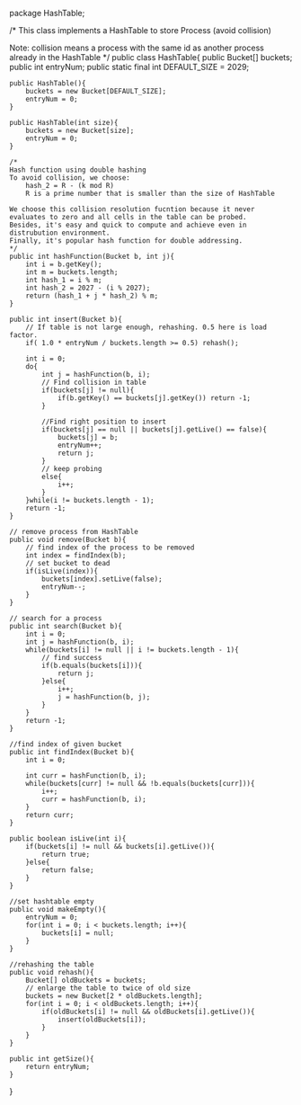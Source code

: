 package HashTable;

/*
This class implements a HashTable to store Process (avoid collision)

Note: collision means a process with the same id as another process already in the HashTable
*/
public class HashTable{
    public Bucket[] buckets;
    public int entryNum;
    public static final int DEFAULT_SIZE = 2029;

    public HashTable(){
        buckets = new Bucket[DEFAULT_SIZE];
        entryNum = 0;
    }

    public HashTable(int size){
        buckets = new Bucket[size];
        entryNum = 0;
    }

    /*
    Hash function using double hashing
    To avoid collision, we choose: 
        hash_2 = R - (k mod R)
        R is a prime number that is smaller than the size of HashTable

    We choose this collision resolution fucntion because it never evaluates to zero and all cells in the table can be probed.
    Besides, it's easy and quick to compute and achieve even in distrubution environment.
    Finally, it's popular hash function for double addressing.
    */
    public int hashFunction(Bucket b, int j){
        int i = b.getKey();
        int m = buckets.length;
        int hash_1 = i % m;
        int hash_2 = 2027 - (i % 2027);
        return (hash_1 + j * hash_2) % m;
    }

    public int insert(Bucket b){
        // If table is not large enough, rehashing. 0.5 here is load factor.
        if( 1.0 * entryNum / buckets.length >= 0.5) rehash();

        int i = 0;
        do{
            int j = hashFunction(b, i);
            // Find collision in table
            if(buckets[j] != null){
                if(b.getKey() == buckets[j].getKey()) return -1;
            }

            //Find right position to insert
            if(buckets[j] == null || buckets[j].getLive() == false){
                buckets[j] = b;
                entryNum++;
                return j;
            }
            // keep probing
            else{
                i++;
            }
        }while(i != buckets.length - 1);
        return -1;
    }

    // remove process from HashTable
    public void remove(Bucket b){
        // find index of the process to be removed
        int index = findIndex(b);
        // set bucket to dead
        if(isLive(index)){
            buckets[index].setLive(false);
            entryNum--;
        }
    }

    // search for a process
    public int search(Bucket b){
        int i = 0; 
        int j = hashFunction(b, i);
        while(buckets[i] != null || i != buckets.length - 1){
            // find success
            if(b.equals(buckets[i])){
                return j;
            }else{
                i++;
                j = hashFunction(b, j);
            }
        }
        return -1;
    }

    //find index of given bucket
    public int findIndex(Bucket b){
        int i = 0;

        int curr = hashFunction(b, i);
        while(buckets[curr] != null && !b.equals(buckets[curr])){
            i++;
            curr = hashFunction(b, i);
        }
        return curr;
    }

    public boolean isLive(int i){
        if(buckets[i] != null && buckets[i].getLive()){
            return true;
        }else{
            return false;
        }
    }

    //set hashtable empty
    public void makeEmpty(){
        entryNum = 0;
        for(int i = 0; i < buckets.length; i++){
            buckets[i] = null;
        }
    }

    //rehashing the table
    public void rehash(){
        Bucket[] oldBuckets = buckets;
        // enlarge the table to twice of old size
        buckets = new Bucket[2 * oldBuckets.length];
        for(int i = 0; i < oldBuckets.length; i++){
            if(oldBuckets[i] != null && oldBuckets[i].getLive()){
                insert(oldBuckets[i]);
            }
        }
    }

    public int getSize(){
        return entryNum;
    }
}
